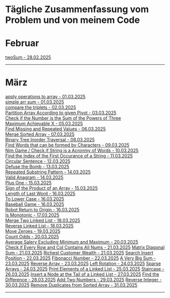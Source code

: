 # Tägliche Zusammenfassung vom Problem und von meinem Code

# Februar

[twoSum - 28.02.2025](feb/28.02.2025/README.md)<hr/>

# März

[apply operations to array - 01.03.2025](mar/01.03.2025/README.md) <br/>
[simple arr sum - 01.03.2025](mar/01.03.2025/README.md) <br/>
[compare the triplets - 02.03.2025](mar/02.03.2025/README.md)<br/>
[Partition Array According to given Pivot - 03.03.2025](mar/03.03.2025/README.md)<br/>
[Check if the Number is the Sum of the Powers of Three](mar/04.03.2025/README.md)<br/>
[Maximum Achievable X - 05.03.2025](mar/05.03.2025/README.md)<br/>
[Find Missing and Repeated Values - 06.03.2025](mar/06.03.2025/README.md)<br/>
[Merge Sorted Array - 07.03.2025](mar/07.03.2025/README.md)<br/>
[Binary Tree Inorder Traversal - 08.03.2025](mar/08.03.2025/README.md)<br/>
[Find Words that can be formed by Characters - 09.03.2025](mar/09.03.2025/README.md)<br/>
[Nim Game / Check if String is a Acronmy of Words - 10.03.2025](mar/10.03.2025/README.md)<br/>
[Find the Index of the First Occurance of a String - 11.03.2025](mar/11.03.2025/README.md)<br/>
[Circular Sentence - 12.03.2025](mar/12.03.2025/README.md)<br/>
[Defuse the Bomb - 13.03.2025](mar/13.03.2025/README.md)<br/>
[Repeated Substring Pattern - 14.03.2025](mar/14.03.2025/README.md)<br/>
[Valid Anagram - 14.03.2025](mar/14.03.2025/README.md)<br/>
[Plus One - 15.03.2025](mar/15.03.2025/README.md)<br/>
[Sign of the Product of an Array - 15.03.2025](mar/15.03.2025/README.md)<br/>
[Length of Last Word - 16.03.2025](mar/16.03.2025/README.md)<br/>
[To Lower Case - 16.03.2025](mar/16.03.2025/README.md)<br/>
[Baseball Game - 16.03.2025](mar/16.03.2025/README.md)<br/>
[Robot Return to Origin - 16.03.2025](mar/16.03.2025/README.md)<br/>
[Is Monotonic - 17.03.2025](mar/17.03.2025/README.md)<br/>
[Merge Two Linked List - 18.03.2025](mar/18.03.2025/README.md)<br/>
[Reverse Linked List - 18.03.2025](mar/18.03.2025/README.md)<br/>
[Move Zeroes - 19.03.2025](mar/19.03.2025/README.md)<br/>
[Count Odds - 20.03.2025](mar/20.03.2025/README.md)<br/>
[Average Salery Excluding Minimum and Maximum - 20.03.2025](mar/20.03.2025/README.md)<br/>
[Check if Every Row and Col Contains All Nums - 21.03.2025](mar/21.03.2025/README.md)
[Matrix Diagonal Sum - 21.03.2025](mar/21.03.2025/README.md)
[Richest Customer Wealth - 21.03.2025](mar/21.03.2025/README.md)
[Search Insert Position - 22.03.2025](mar/22.02.2025/README.md)
[Fibonacci Number - 22.03.2025](mar/22.03.2025/README.md)
[A Very Big Sum - 23.03.2025](mar/23.03.2025/README.md)
[Reverse Array - 23.03.2025](mar/23.03.2025/README.md)
[Left Rotation - 24.03.2025](mar/24.03.2025/README.md)
[Sparse Arrays - 24.03.2025](mar/24.03.2025/README.md)
[Print Elements of a Linked List - 25.03.2025](mar/25.03.2025/README.md)
[Staircase - 26.03.2025](mar/26.03.2025/README.md)
[Insert a Node at the Tail of a Linked List - 27.03.2025](mar/27.03.2025/README.md)
[Find the Difference - 28.03.2025](mar/28.03.2025/README.md)
[Add Two Numbers - 29.03.2025](mar/29.03.2025/README.md)
[Reverse Integer - 30.03.2025](mar/30.03.2025/README.md)
[Remove Duplicates from Sorted Array - 31.03.2025](mar/31.03.2025/README.md)

<hr/>
